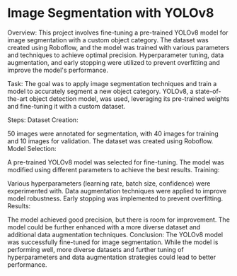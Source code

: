 # Image Segmentation with YOLOv8

Overview:
This project involves fine-tuning a pre-trained YOLOv8 model for image segmentation with a custom object category. The dataset was created using Roboflow, and the model was trained with various parameters and techniques to achieve optimal precision. Hyperparameter tuning, data augmentation, and early stopping were utilized to prevent overfitting and improve the model's performance.

Task:
The goal was to apply image segmentation techniques and train a model to accurately segment a new object category. YOLOv8, a state-of-the-art object detection model, was used, leveraging its pre-trained weights and fine-tuning it with a custom dataset.

Steps:
Dataset Creation:

50 images were annotated for segmentation, with 40 images for training and 10 images for validation.
The dataset was created using Roboflow.
Model Selection:

A pre-trained YOLOv8 model was selected for fine-tuning. The model was modified using different parameters to achieve the best results.
Training:

Various hyperparameters (learning rate, batch size, confidence) were experimented with.
Data augmentation techniques were applied to improve model robustness.
Early stopping was implemented to prevent overfitting.
Results:

The model achieved good precision, but there is room for improvement.
The model could be further enhanced with a more diverse dataset and additional data augmentation techniques.
Conclusion:
The YOLOv8 model was successfully fine-tuned for image segmentation. While the model is performing well, more diverse datasets and further tuning of hyperparameters and data augmentation strategies could lead to better performance.
